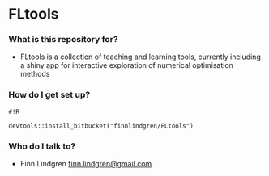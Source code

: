 # FLtools #

### What is this repository for? ###

* FLtools is a collection of teaching and learning tools, currently including a shiny app for interactive exploration of numerical optimisation methods

### How do I get set up? ###

```
#!R

devtools::install_bitbucket("finnlindgren/FLtools")
```

### Who do I talk to? ###

* Finn Lindgren <finn.lindgren@gmail.com>
